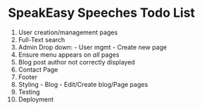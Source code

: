 SpeakEasy Speeches Todo List
============================

  1. User creation/management pages
  2. Full-Text search
  3. Admin Drop down:
    - User mgmt
    - Create new page
  2. Ensure menu appears on _all_ pages
  3. Blog post author not correctly displayed
  4. Contact Page
  3. Footer
  4. Styling
    - Blog
    - Edit/Create blog/Page pages
  5. Testing
  6. Deployment
